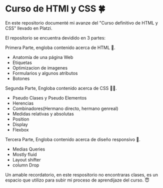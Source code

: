 # Curso de HTMl y CSS 🍀

En este repositorio documenté mi avanze del "Curso definitivo de HTML y CSS" llevado en Platzi.

El repositorio se encuentra devidido en 3 partes:

Primera Parte, engloba contenido acerca de HTML 🦴.

* Anatomía de una página Web
* Etiquetas 
* Optimizacion de imagenes
* Formularios y algunos atributos
* Botones

Segunda Parte, Engloba contenido acerca de CSS 💪🏾.

* Pseudo Clases y Pseudo Elementos
* Herencias
* Combinadores(Hermano directo, hermano genreal)
* Medidas relativas y absolutas
* Position
* Display 
* Flexbox

Tercera Parte, Engloba contenido acerca de diseño responsivo 🥸.

* Medias Queries
* Mostly fluid
* Layout shifter
* column Drop

Un amable recordatorio, en este respositorio no encontraras clases, es un espacio que utilizo para subir mi proceso de aprendijaze del curso.  😇
